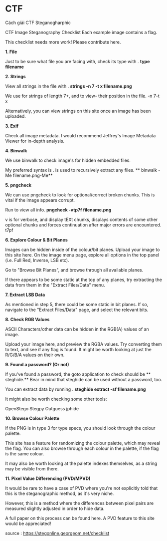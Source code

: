 # CTF
Cách giải CTF Steganogharphic

CTF Image Steganography Checklist
Each example image contains a flag.

This checklist needs more work! Please contribute here.


**1. File**

Just to be sure what file you are facing with, check its type with .  **type filename**



**2. Strings**

View all strings in the file with .  **strings -n 7 -t x filename.png**

We use for strings of length 7+, and to view- their position in the file. -n 7-t x

Alternatively, you can view strings on this site once an image has been uploaded.





**3. Exif**

Check all image metadata. I would recommend Jeffrey's Image Metadata Viewer for in-depth analysis.





**4. Binwalk**

We use binwalk to check image's for hidden embedded files.

My preferred syntax is . is used to recursively extract any files. ** binwalk -Me filename.png-Me**





**5. pngcheck**

We can use pngcheck to look for optional/correct broken chunks. This is vital if the image appears corrupt.

Run to view all info.   **pngcheck -vtp7f filename.png**

v is for verbose, and display tEXt chunks, displays contents of some other optional chunks and forces continuation after major errors are encountered. t7pf




**6. Explore Colour & Bit Planes**

Images can be hidden inside of the colour/bit planes. Upload your image to this site here. On the image menu page, explore all options in the top panel (i.e. Full Red, Inverse, LSB etc).

Go to "Browse Bit Planes", and browse through all available planes.

If there appears to be some static at the top of any planes, try extracting the data from them in the "Extract Files/Data" menu.




**7. Extract LSB Data**

As mentioned in step 5, there could be some static in bit planes. If so, navigate to the "Extract Files/Data" page, and select the relevant bits.





**8. Check RGB Values**

ASCII Characters/other data can be hidden in the RGB(A) values of an image.

Upload your image here, and preview the RGBA values. Try converting them to text, and see if any flag is found. It might be worth looking at just the R/G/B/A values on their own.



**9. Found a password? (Or not)**

If you've found a password, the goto application to check should be ** steghide.** Bear in mind that steghide can be used without a password, too.

You can extract data by running .  **steghide extract -sf filename.png**

It might also be worth checking some other tools:

OpenStego
Stegpy
Outguess
jphide



**10. Browse Colour Palette**

If the PNG is in type 3 for type specs, you should look through the colour palette.

This site has a feature for randomizing the colour palette, which may reveal the flag. You can also browse through each colour in the palette, if the flag is the same colour.

It may also be worth looking at the palette indexes themselves, as a string may be visible from there.




**11. Pixel Value Differencing (PVD/MPVD)**

It would be rare to have a case of PVD where you're not explicitly told that this is the steganographic method, as it's very niche.

However, this is a method where the differences between pixel pairs are measured slightly adjusted in order to hide data.

A full paper on this process can be found here. A PVD feature to this site would be appreciated!


source : 
https://stegonline.georgeom.net/checklist
